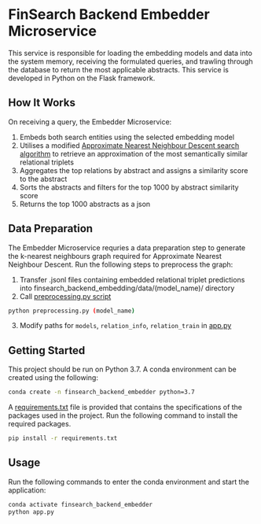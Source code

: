 # FinSearch Backend Embedder Microservice
This service is responsible for loading the embedding models and data into the system memory, receiving the formulated queries, and trawling through the database to return the most applicable abstracts. This service is developed in Python on the Flask framework. 

## How It Works
On receiving a query, the Embedder Microservice:
1. Embeds both search entities using the selected embedding model
2. Utilises a modified [Approximate Nearest Neighbour Descent search algorithm](https://pynndescent.readthedocs.io/en/latest/) to retrieve an approximation of the most semantically similar relational triplets
3. Aggregates the top relations by abstract and assigns a similarity score to the abstract
4. Sorts the abstracts and filters for the top 1000 by abstract similarity score
5. Returns the top 1000 abstracts as a json

## Data Preparation
The Embedder Microservice requries a data preparation step to generate the k-nearest neighbours graph required for Approximate Nearest Neighbour Descent. Run the following steps to preprocess the graph:
1. Transfer .jsonl files containing embedded relational triplet predictions into finsearch_backend_embedding/data/(model_name)/ directory
2. Call [preprocessing.py script](https://github.com/ValaryLim/financeOpenIE/tree/main/finsearch_backend_embedding/preprocessing.py)
```bash
python preprocessing.py (model_name)
```
3. Modify paths for `models`, `relation_info`, `relation_train` in [app.py](https://github.com/ValaryLim/financeOpenIE/tree/main/finsearch_backend_embedding/app.py)

## Getting Started
This project should be run on Python 3.7. A conda environment can be created using the following:
```bash
conda create -n finsearch_backend_embedder python=3.7
```

A [requirements.txt](https://github.com/ValaryLim/financeOpenIE/tree/main/finsearch_backend_embedding/requirements.txt) file is provided that contains the specifications of the packages used in the project. Run the following command to install the required packages.
```bash
pip install -r requirements.txt
```
## Usage
Run the following commands to enter the conda environment and start the application:
```bash
conda activate finsearch_backend_embedder
python app.py
```